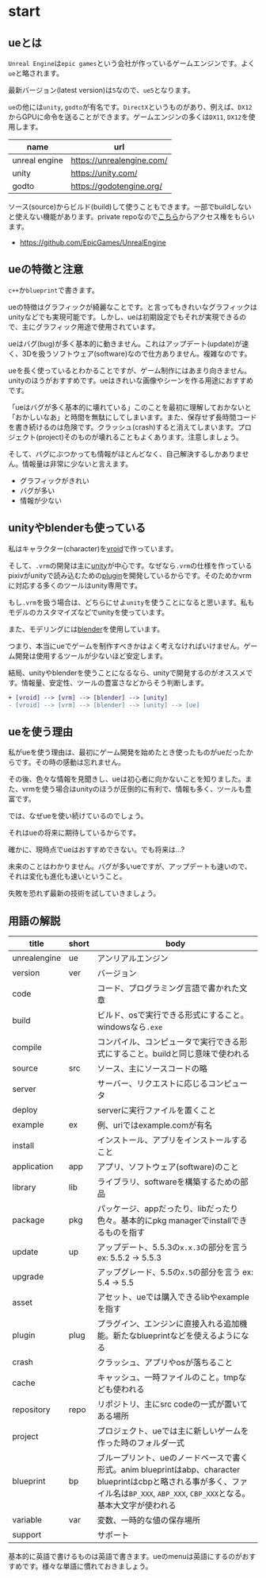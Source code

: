 # start

## ueとは

`Unreal Engine`は`epic games`という会社が作っているゲームエンジンです。よく`ue`と略されます。

最新バージョン(latest version)は`5`なので、`ue5`となります。

`ue`の他には`unity`, `godto`が有名です。`DirectX`というものがあり、例えば、`DX12`からGPUに命令を送ることができます。ゲームエンジンの多くは`DX11`, `DX12`を使用します。

|name|url|
|---|---|
|unreal engine|https://unrealengine.com/|
|unity|https://unity.com/|
|godto|https://godotengine.org/|

ソース(source)からビルド(build)して使うこともできます。一部でbuildしないと使えない機能があります。private repoなので[こちら](https://www.unrealengine.com/ja/ue-on-github)からアクセス権をもらいます。

- https://github.com/EpicGames/UnrealEngine

## ueの特徴と注意

`c++`か`blueprint`で書きます。

ueの特徴はグラフィックが綺麗なことです。と言ってもきれいなグラフィックはunityなどでも実現可能です。しかし、ueは初期設定でもそれが実現できるので、主にグラフィック用途で使用されています。

ueはバグ(bug)が多く基本的に動きません。これはアップデート(update)が速く、3Dを扱うソフトウェア(software)なので仕方ありません。複雑なのです。

ueを長く使っているとわかることですが、ゲーム制作にはあまり向きません。unityのほうがおすすめです。ueはきれいな画像やシーンを作る用途におすすめです。

「ueはバグが多く基本的に壊れている」このことを最初に理解しておかないと「おかしいなあ」と時間を無駄にしてしまいます。また、保存せず長時間コードを書き続けるのは危険です。クラッシュ(crash)すると消えてしまいます。プロジェクト(project)そのものが壊れることもよくあります。注意しましょう。

そして、バグにぶつかっても情報がほとんどなく、自己解決するしかありません。情報量は非常に少ないと言えます。

- グラフィックがきれい
- バグが多い
- 情報が少ない

## unityやblenderも使っている

私はキャラクター(character)を[vroid](https://vroid.com/studio)で作っています。

そして、`.vrm`の開発は主に[unity](/unity/)が中心です。なぜなら`.vrm`の仕様を作っているpixivがunityで読み込むための[plugin](https://github.com/vrm-c/UniVRM)を開発しているからです。そのためかvrmに対応する多くのツールはunity専用です。

もし`.vrm`を扱う場合は、どちらにせよ`unity`を使うことになると思います。私もモデルのカスタマイズなどでunityを使っています。

また、モデリングには[blender](/blender)を使用しています。

つまり、本当にueでゲームを制作すべきかはよく考えなければいけません。ゲーム開発は使用するツールが少ないほど安定します。

結局、unityやblenderを使うことになるなら、unityで開発するのがオススメです。情報量、安定性、ツールの豊富さなどからそう判断します。

```diff
+ [vroid] --> [vrm] --> [blender] --> [unity]
- [vroid] --> [vrm] --> [blender] --> [unity] --> [ue]
```

## ueを使う理由

私がueを使う理由は、最初にゲーム開発を始めたとき使ったものがueだったからです。その時の感動は忘れません。

その後、色々な情報を見聞きし、ueは初心者に向かないことを知りました。また、vrmを使う場合はunityのほうが圧倒的に有利で、情報も多く、ツールも豊富です。

では、なぜueを使い続けているのでしょう。

それはueの将来に期待しているからです。

確かに、現時点でueはおすすめできない。でも将来は...?

未来のことはわかりません。バグが多いueですが、アップデートも速いので、それは変化も進化も速いということ。

失敗を恐れず最新の技術を試していきましょう。

## 用語の解説

|title|short|body|
|---|---|---|
|unrealengine|ue|アンリアルエンジン|
|version|ver|バージョン|
|code||コード、プログラミング言語で書かれた文章|
|build||ビルド、osで実行できる形式にすること。windowsなら`.exe`|
|compile||コンパイル、コンピュータで実行できる形式にすること。buildと同じ意味で使われる|
|source|src|ソース、主にソースコードの略|
|server||サーバー、リクエストに応じるコンピュータ|
|deploy||serverに実行ファイルを置くこと|
|example|ex|例、uriではexample.comが有名|
|install||インストール、アプリをインストールすること|
|application|app|アプリ、ソフトウェア(software)のこと|
|library|lib|ライブラリ、softwareを構築するための部品|
|package|pkg|パッケージ、appだったり、libだったり色々。基本的にpkg managerでinstallできるものを指す|
|update|up|アップデート、5.5.3の`x.x.3`の部分を言う ex: 5.5.2 -> 5.5.3|
|upgrade||アップグレード、5.5の`x.5`の部分を言う ex: 5.4 -> 5.5|
|asset||アセット、ueでは購入できるlibやexampleを指す|
|plugin|plug|プラグイン、エンジンに直接入れる追加機能。新たなblueprintなどを使えるようになる|
|crash||クラッシュ、アプリやosが落ちること|
|cache||キャッシュ、一時ファイルのこと。tmpなども使われる|
|repository|repo|リポジトリ、主にsrc codeの一式が置いてある場所|
|project||プロジェクト、ueでは主に新しいゲームを作った時のフォルダ一式|
|blueprint|bp|ブループリント、ueのノードベースで書く形式。anim blueprintはabp、character blueprintはcbpと略される事が多く、ファイル名は`BP_XXX`, `ABP_XXX`, `CBP_XXX`となる。基本大文字が使われる|
|variable|var|変数、一時的な値の保存場所|
|support||サポート|

基本的に英語で書けるものは英語で書きます。ueのmenuは英語にするのがおすすめです。様々な単語に慣れておきましょう。
